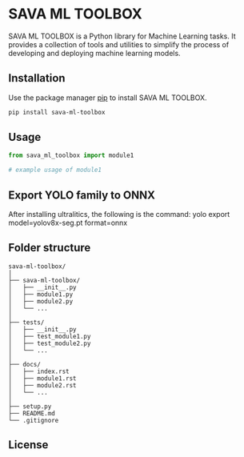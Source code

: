 # SAVA ML TOOLBOX

SAVA ML TOOLBOX is a Python library for Machine Learning tasks. It provides a collection of tools and utilities to simplify the process of developing and deploying machine learning models.

## Installation

Use the package manager [pip](https://pip.pypa.io/en/stable/) to install SAVA ML TOOLBOX.

```bash
pip install sava-ml-toolbox
``` 

## Usage

```python
from sava_ml_toolbox import module1

# example usage of module1
```
## Export YOLO family to ONNX

After installing ultralitics, the following is the command:
yolo export model=yolov8x-seg.pt format=onnx

## Folder structure

```
sava-ml-toolbox/
│
├── sava-ml-toolbox/
│   ├── __init__.py
│   ├── module1.py
│   ├── module2.py
│   └── ...
│
├── tests/
│   ├── __init__.py
│   ├── test_module1.py
│   ├── test_module2.py
│   └── ...
│
├── docs/
│   ├── index.rst
│   ├── module1.rst
│   ├── module2.rst
│   └── ...
│
├── setup.py
├── README.md
└── .gitignore
```

## License

